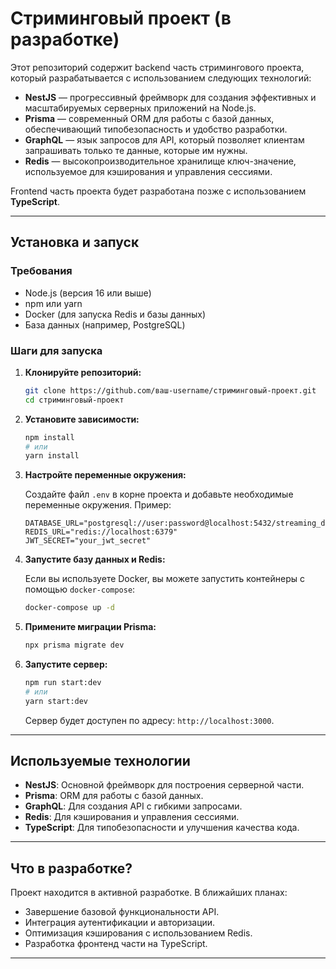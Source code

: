 # Стриминговый проект (в разработке)

Этот репозиторий содержит backend часть стримингового проекта, который разрабатывается с использованием следующих технологий:

- **NestJS** — прогрессивный фреймворк для создания эффективных и масштабируемых серверных приложений на Node.js.
- **Prisma** — современный ORM для работы с базой данных, обеспечивающий типобезопасность и удобство разработки.
- **GraphQL** — язык запросов для API, который позволяет клиентам запрашивать только те данные, которые им нужны.
- **Redis** — высокопроизводительное хранилище ключ-значение, используемое для кэширования и управления сессиями.

Frontend часть проекта будет разработана позже с использованием **TypeScript**.

---

## Установка и запуск

### Требования

- Node.js (версия 16 или выше)
- npm или yarn
- Docker (для запуска Redis и базы данных)
- База данных (например, PostgreSQL)

### Шаги для запуска

1. **Клонируйте репозиторий:**

   ```bash
   git clone https://github.com/ваш-username/стриминговый-проект.git
   cd стриминговый-проект
   ```

2. **Установите зависимости:**

   ```bash
   npm install
   # или
   yarn install
   ```

3. **Настройте переменные окружения:**

   Создайте файл `.env` в корне проекта и добавьте необходимые переменные окружения. Пример:

   ```env
   DATABASE_URL="postgresql://user:password@localhost:5432/streaming_db"
   REDIS_URL="redis://localhost:6379"
   JWT_SECRET="your_jwt_secret"
   ```

4. **Запустите базу данных и Redis:**

   Если вы используете Docker, вы можете запустить контейнеры с помощью `docker-compose`:

   ```bash
   docker-compose up -d
   ```

5. **Примените миграции Prisma:**

   ```bash
   npx prisma migrate dev
   ```

6. **Запустите сервер:**

   ```bash
   npm run start:dev
   # или
   yarn start:dev
   ```

   Сервер будет доступен по адресу: `http://localhost:3000`.

---

## Используемые технологии

- **NestJS**: Основной фреймворк для построения серверной части.
- **Prisma**: ORM для работы с базой данных.
- **GraphQL**: Для создания API с гибкими запросами.
- **Redis**: Для кэширования и управления сессиями.
- **TypeScript**: Для типобезопасности и улучшения качества кода.


---

## Что в разработке?

Проект находится в активной разработке. В ближайших планах:

- Завершение базовой функциональности API.
- Интеграция аутентификации и авторизации.
- Оптимизация кэширования с использованием Redis.
- Разработка фронтенд части на TypeScript.

---
